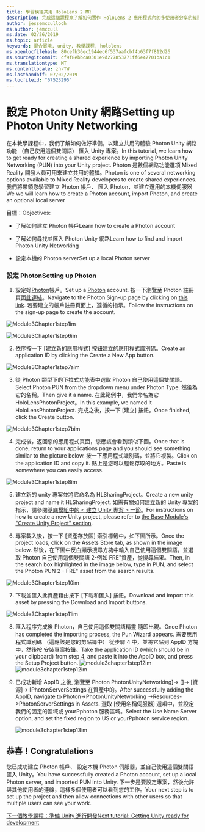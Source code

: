 ```yaml
---
title: 學習模組共用 HoloLens 2 MR
description: 完成這個課程來了解如何實作 HoloLens 2 應用程式內的多使用者分享的經驗。
author: jessemcculloch
ms.author: jemccull
ms.date: 02/26/2019
ms.topic: article
keywords: 混合實境, unity, 教學課程, hololens
ms.openlocfilehash: 80cefb36ec1944ec6f537aafcbf4b63f7f812d26
ms.sourcegitcommit: cf9f8ebbca0301e9d277853771ff6e47701ba1c1
ms.translationtype: MT
ms.contentlocale: zh-TW
ms.lasthandoff: 07/02/2019
ms.locfileid: "67523295"
---
```

#  <a name="setting-up-photon-unity-networking"></a><span data-ttu-id="23403-104">設定 Photon Unity 網路</span><span class="sxs-lookup"><span data-stu-id="23403-104">Setting up Photon Unity Networking</span></span>

<span data-ttu-id="23403-105">在本教學課程中，我們了解如何做好準備，以建立共用的體驗 Photon Unity 網路功能 （自己使用這個雙關語） 匯入 Unity 專案。</span><span class="sxs-lookup"><span data-stu-id="23403-105">In this tutorial, we learn how to get ready for creating a shared experience by importing Photon Unity Networking (PUN) into your Unity project.</span></span> <span data-ttu-id="23403-106">Photon 是數個網路功能選項 Mixed Reality 開發人員可用來建立共用的體驗。</span><span class="sxs-lookup"><span data-stu-id="23403-106">Photon is one of several networking options available to Mixed Reality developers to create shared experiences.</span></span> <span data-ttu-id="23403-107">我們將帶領您學習建立 Photon 帳戶、 匯入 Photon，並建立選用的本機伺服器</span><span class="sxs-lookup"><span data-stu-id="23403-107">We we will learn how to create a Photon account, import Photon, and create an optional local server</span></span>

<span data-ttu-id="23403-108">目標：</span><span class="sxs-lookup"><span data-stu-id="23403-108">Objectives:</span></span>

* <span data-ttu-id="23403-109">了解如何建立 Photon 帳戶</span><span class="sxs-lookup"><span data-stu-id="23403-109">Learn how to create a Photon account</span></span>

* <span data-ttu-id="23403-110">了解如何尋找並匯入 Photon Unity 網路</span><span class="sxs-lookup"><span data-stu-id="23403-110">Learn how to find and import Photon Unity Networking</span></span>

* <span data-ttu-id="23403-111">設定本機的 Photon server</span><span class="sxs-lookup"><span data-stu-id="23403-111">Set up a local Photon server</span></span>

  

### <a name="setting-up-photon"></a><span data-ttu-id="23403-112">設定 Photon</span><span class="sxs-lookup"><span data-stu-id="23403-112">Setting up Photon</span></span>

1. <span data-ttu-id="23403-113">設定好[Photon](https://dashboard.photonengine.com/en-US/Account/SignUp)帳戶。</span><span class="sxs-lookup"><span data-stu-id="23403-113">Set up a [Photon](https://dashboard.photonengine.com/en-US/Account/SignUp) account.</span></span> <span data-ttu-id="23403-114">按一下瀏覽至 Photon 註冊頁面[此連結](https://dashboard.photonengine.com/en-US/Account/SignUp)。</span><span class="sxs-lookup"><span data-stu-id="23403-114">Navigate to the Photon Sign-up page by clicking on [this link](https://dashboard.photonengine.com/en-US/Account/SignUp).</span></span> <span data-ttu-id="23403-115">若要建立的帳戶註冊頁面上，遵循的指示。</span><span class="sxs-lookup"><span data-stu-id="23403-115">Follow the instructions on the sign-up page to create the account.</span></span> 
   

![Module3Chapter1step1im](images/module3chapter1step1im.PNG)



![Module3Chapter1step6im](images/module3chapter1step6im.PNG)

2. <span data-ttu-id="23403-118">依序按一下 [建立新的應用程式] 按鈕建立的應用程式識別碼。</span><span class="sxs-lookup"><span data-stu-id="23403-118">Create an application ID by clicking the Create a New App button.</span></span>

![Module3Chapter1step7aim](images/module3chapter1step7aim.PNG)

3. <span data-ttu-id="23403-120">從 Photon 類型下的下拉式功能表中選取 Photon 自己使用這個雙關語。</span><span class="sxs-lookup"><span data-stu-id="23403-120">Select Photon PUN from the dropdown menu under Photon Type.</span></span> <span data-ttu-id="23403-121">然後為它的名稱。</span><span class="sxs-lookup"><span data-stu-id="23403-121">Then give it a name.</span></span> <span data-ttu-id="23403-122">在此範例中，我們命名為它 HoloLensPhotonProject。</span><span class="sxs-lookup"><span data-stu-id="23403-122">In this example, we named it HoloLensPhotonProject.</span></span> <span data-ttu-id="23403-123">完成之後，按一下 [建立] 按鈕。</span><span class="sxs-lookup"><span data-stu-id="23403-123">Once finished, click the Create button.</span></span>

![Module3Chapter1step7bim](images/module3chapter1step7bim.PNG)

4. <span data-ttu-id="23403-125">完成後，返回您的應用程式頁面，您應該會看到類似下圖。</span><span class="sxs-lookup"><span data-stu-id="23403-125">Once that is done, return to your applications page and you should see something similar to the picture below.</span></span> <span data-ttu-id="23403-126">按一下應用程式識別碼，並將它複製。</span><span class="sxs-lookup"><span data-stu-id="23403-126">Click on the application ID and copy it.</span></span> <span data-ttu-id="23403-127">貼上是您可以輕鬆存取的地方。</span><span class="sxs-lookup"><span data-stu-id="23403-127">Paste is somewhere you can easily access.</span></span>  

![Module3Chapter1step8im](images/module3chapter1step8im.PNG)

5. <span data-ttu-id="23403-129">建立新的 unity 專案並將它命名為 HLSharingProject。</span><span class="sxs-lookup"><span data-stu-id="23403-129">Create a new unity project and name it HLSharingProject.</span></span> <span data-ttu-id="23403-130">如需有關如何建立新的 Unity 專案的指示，請參閱[基底模組中的 < 建立 Unity 專案 > 一節](https://docs.microsoft.com/en-us/windows/mixed-reality/mrlearning-base-ch1#create-new-unity-project)。</span><span class="sxs-lookup"><span data-stu-id="23403-130">For instructions on how to create a new Unity project, please refer to [the Base Module's "Create Unity Project" section](https://docs.microsoft.com/en-us/windows/mixed-reality/mrlearning-base-ch1#create-new-unity-project).</span></span> 

6. <span data-ttu-id="23403-131">專案載入後，按一下 [資產存放區] 索引標籤中，如下圖所示。</span><span class="sxs-lookup"><span data-stu-id="23403-131">Once the project loads, click on the Assets Store tab, as shown in the image below.</span></span> <span data-ttu-id="23403-132">然後，在下圖中反白顯示搜尋方塊中輸入自己使用這個雙關語，並選取 Photon 自己使用這個雙關語 2-例如 FRE"資產，從搜尋結果。</span><span class="sxs-lookup"><span data-stu-id="23403-132">Then, in the search box highlighted in the image below, type in PUN, and select the Photon PUN 2 - FRE" asset from the search results.</span></span> 

![Module3Chapter1step10im](images/module3chapter1step10im.PNG)

7. <span data-ttu-id="23403-134">下載並匯入此資產藉由按下 [下載和匯入] 按鈕。</span><span class="sxs-lookup"><span data-stu-id="23403-134">Download and import this asset by pressing the Download and Import buttons.</span></span>

![Module3Chapter1step11im](images/module3chapter1step11im.PNG)

8. <span data-ttu-id="23403-136">匯入程序完成後 Photon，自己使用這個雙關語精靈 隨即出現。</span><span class="sxs-lookup"><span data-stu-id="23403-136">Once Photon has completed the importing process, the Pun Wizard appears.</span></span> <span data-ttu-id="23403-137">需要應用程式識別碼 （這應該是您的剪貼簿中） 從步驟 4 中，並將它貼到 AppID 方塊中，然後按 安裝專案按鈕。</span><span class="sxs-lookup"><span data-stu-id="23403-137">Take the application ID (which should be in your clipboard) from step 4, and paste it into the AppID box, and press the Setup Project button.</span></span> 
<span data-ttu-id="23403-138">![module3chapter1step12im](images/module3chapter1step12im.PNG)</span><span class="sxs-lookup"><span data-stu-id="23403-138">![module3chapter1step12im](images/module3chapter1step12im.PNG)</span></span>

9. <span data-ttu-id="23403-139">已成功新增 AppID 之後, 瀏覽至 Photon PhotonUnityNetworking]-> []-> [資源]-> [PhotonServerSettings 在資產中的。</span><span class="sxs-lookup"><span data-stu-id="23403-139">After successfully adding the AppID, navigate to Photon->PhotonUnityNetworking ->Resources->PhotonServerSettings in Assets.</span></span> <span data-ttu-id="23403-140">選取 [使用名稱伺服器] 選項中，並設定我們的固定的區域或 yourPphoton 服務區域。</span><span class="sxs-lookup"><span data-stu-id="23403-140">Select the Use Name Server option, and set the fixed region to US or yourPphoton service region.</span></span>

   ![module3chapter1step13im](images/module3chapter1step13im.PNG)

## <a name="congratulations"></a><span data-ttu-id="23403-142">恭喜！</span><span class="sxs-lookup"><span data-stu-id="23403-142">Congratulations</span></span>

<span data-ttu-id="23403-143">您已成功建立 Photon 帳戶、 設定本機 Photon 伺服器，並自己使用這個雙關語匯入 Unity。</span><span class="sxs-lookup"><span data-stu-id="23403-143">You have successfully created a Photon account, set up a local Photon server, and imported PUN into Unity.</span></span> <span data-ttu-id="23403-144">下一步是要設定專案，然後允許與其他使用者的連線，這樣多個使用者可以看到您的工作。</span><span class="sxs-lookup"><span data-stu-id="23403-144">Your next step is to set up the project and then allow connections with other users so that multiple users can see your work.</span></span> 

<span data-ttu-id="23403-145">[下一個教學課程：準備 Unity 進行開發](mrlearning-sharing(photon)-ch2.md)</span><span class="sxs-lookup"><span data-stu-id="23403-145">[Next tutorial: Getting Unity ready for development](mrlearning-sharing(photon)-ch2.md)</span></span>


